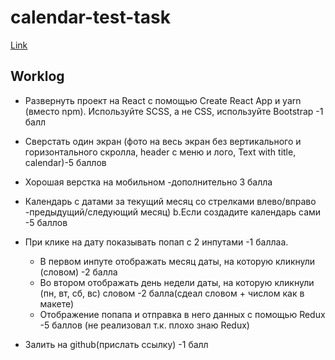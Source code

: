 # calendar-test-task 
[Link](https://gallant-heisenberg-57c2d1.netlify.app/ )
## Worklog 
+ Развернуть проект на React с помощью Create React App и yarn (вместо npm). Используйте SCSS, а не CSS, используйте Bootstrap -1 балл

+ Сверстать один экран (фото на весь экран без вертикального и горизонтального скролла, header с меню и лого, Text with title, calendar)-5 баллов
+ Хорошая верстка на мобильном  -дополнительно 3 балла

+ Календарь с датами за текущий месяц со стрелками  влево/вправо -предыдущий/следующий месяц)
 b.Если создадите календарь сами -5 баллов 
 
+ При клике на дату показывать попап с 2 инпутами  -1 баллаa.
   + В первом инпуте отображать месяц даты, на которую кликнули (словом) -2 балла
   + Во втором отображать день недели даты, на которую кликнули (пн, вт, сб, вс) словом -2 балла(сдеал словом + числом как в макете)
   
   - Отображение попапа и отправка в него данных с помощью Redux -5 баллов (не реализовал т.к. плохо знаю Redux)
   
+ Залить на github(прислать ссылку) -1 балл 